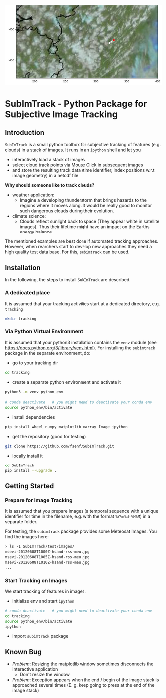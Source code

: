 ![Example Track](docs/example-track.jpg)
# SubImTrack - Python Package for Subjective Image Tracking

## Introduction
`SubImTrack` is a small python toolbox for subjective tracking of features (e.g. clouds) in a stack of images. It runs in an `ipython` shell and let you 

* interactively load a stack of images
* select cloud track points via Mouse Click in subsequent images
* and store the resulting track data (time identifier, index positions w.r.t image geometry) in a netcdf file

**Why should someone like to track clouds?**

* weather application: 
  * Imagine a developing thunderstorm that brings hazards to the regions where it moves along. It would be really good to monitor such dangerous clouds during their evolution.
* climate science: 
  * Clouds reflect sunlight back to space (They appear white in satellite images). Thus their lifetime might have an impact on the Earths energy balance.

The mentioned examples are best done if automated tracking approaches. However, when rearchers start to develop new approaches they need a high quality test data base. For this, `subimtrack` can be used. 


## Installation
In the following, the steps to install `SubImTrack` are described.

### A dedicated place
It is assumed that your tracking activities start at a dedicated directory, e.g. `tracking`

```bash
mkdir tracking
```

### Via Python Virtual Environment
It is assumed that your python3 installation contains the `venv` module 
(see https://docs.python.org/3/library/venv.html). For installing the 
`subimtrack` package in the separate environment, do: 

* go to your tracking dir
```bash
cd tracking
```

* create a separate python environment and activate it
```bash
python3 -m venv python_env

# conda deactivate   # you might need to deactivate your conda env
source python_env/bin/activate
```

* install dependencies
```bash
pip install wheel numpy matplotlib xarray Image ipython
```

* get the repository (good for testing)
```bash
git clone https://github.com/fsenf/SubImTrack.git
```

* locally install it
```bash
cd SubImTrack
pip install --upgrade .
```


## Getting Started
### Prepare for Image Tracking
It is assumed that you prepare images (a temporal sequence with a unique identifier for time in the filename, 
e.g. with the format `%Y%m%d-%H%M`) in a separate folder. 

For testing, the `subimtrack` package provides some Meteosat Images. You find the images here:

```bash
> ls -1 SubImTrack/test/images/
msevi-20120608T1000Z-hsand-rss-meu.jpg
msevi-20120608T1005Z-hsand-rss-meu.jpg
msevi-20120608T1010Z-hsand-rss-meu.jpg
...
```

### Start Tracking on Images
We start tracking of features in images.

* initialize env and start `ipython`
```bash
# conda deactivate   # you might need to deactivate your conda env
cd tracking
source python_env/bin/activate
ipython
```

* import `subimtrack` package





## Known Bug
* _Problem_: Resizing the matplotlib window sometimes disconnects the interactive application
  * Don't resize the window
* _Problem_: Exception appears when the end / begin of the image stack is approached several times (E. g. keep going to press <Down Arrow> at the end of the image stack)
